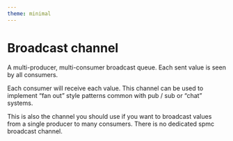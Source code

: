 ```yaml
---
theme: minimal
---
```


# Broadcast channel

A multi-producer, multi-consumer broadcast queue. Each sent value is seen by all consumers.


Each consumer will receive each value. This channel can be used to implement “fan out” style patterns common with pub / sub or “chat” systems.

This is also the channel you should use if you want to broadcast values from a single producer to many consumers. There is no dedicated spmc broadcast channel.